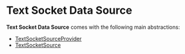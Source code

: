 # Text Socket Data Source

**Text Socket Data Source** comes with the following main abstractions:

* [TextSocketSourceProvider](TextSocketSourceProvider.md)
* [TextSocketSource](TextSocketSource.md)
